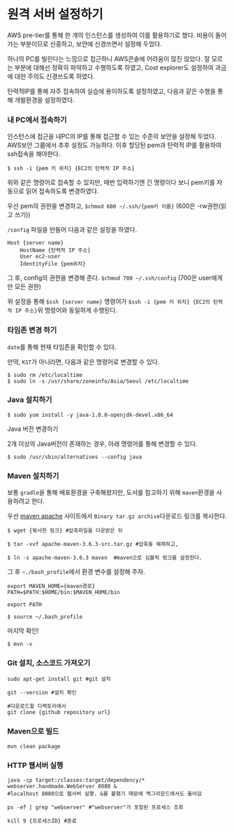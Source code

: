 # 원격 서버 설정하기

AWS pre-tier를 통해 한 개의 인스턴스를 생성하여 이를 활용하기로 했다. 비용이 들어가는 부분이므로 신중하고, 보안에 신경쓰면서 설정해 두었다.

하나의 PC를 빌린다는 느낌으로 접근하니 AWS콘솔에 어려움이 많진 않았다. 잘 모르는 부분에 대해선 정확히 파악하고 수행하도록 하였고, Cost explorer도 설정하여 과금에 대한 주의도 신경쓰도록 하였다. 

탄력적IP를 통해 자주 접속하여 실습에 용이하도록 설정하였고, 다음과 같은 수행을 통해 개발환경을 설정하였다.



### 내 PC에서 접속하기

인스턴스에 접근을 내PC의 IP를 통해 접근할 수 있는 수준의 보안을 설정해 두었다. AWS보안 그룹에서 추후 설정도 가능하다.
이후 할당된 pem과 탄력적 IP를 활용하여 ssh접속을 해야한다. 

```shell
$ ssh -i {pem 키 위치} {EC2의 탄력적 IP 주소}
```

위와 같은 명령어로 접속할 수 있지만, 매번 입력하기엔 긴 명령이다 보니 pem키를 자동으로 읽어 접속하도록 변경하였다.

우선 pem의 권한을 변경하고, `$chmod 600 ~/.ssh/{pem키 이름}` (600은 -rw권한(읽고 쓰기))

`/config` 파일을 만들어 다음과 같은 설정을 하였다.

```shell
Host {server name}
	HostName {탄력적 IP 주소}
	User ec2-user
	IdentityFile {pem위치}
```

그 후, config의 권한을 변경해 준다. `$chmod 700 ~/.ssh/config` (700은 user에게만 모든 권한)

위 설정을 통해 `$ssh {server name}` 명령어가 `$ssh -i {pem 키 위치} {EC2의 탄력적 IP 주소}`위 명령어와 동일하게 수행된다.



### 타임존 변경 하기

`date`를 통해 현재 타임존을 확인할 수 있다.

만약, `KST`가 아니라면, 다음과 같은 명령어로 변경할 수 있다.

```shell
$ sudo rm /etc/localtime
$ sudo ln -s /usr/share/zoneinfo/Asia/Seoul /etc/localtime
```



### Java 설치하기

```shell
$ sudo yum install -y java-1.8.0-openjdk-devel.x86_64
```

Java 버전 변경하기

2개 이상의 Java버전이 존재하는 경우, 아래 명령어를 통해 변경할 수 있다.

```shell
$ sudo /usr/sbin/alternatives --config java
```



### Maven 설치하기

보통 `gradle`을 통해 배포환경을 구축해왔지만, 도서를 참고하기 위해 `maven`환경을 사용하려고 한다.

우선 [maven apache](https://maven.apache.org/download.cgi) 사이트에서 `Binary tar.gz archive`다운로드 링크를 복사한다.

```shell
$ wget {복사한 링크} #압축파일을 다운받은 뒤
```

```shell
$ tar -xvf apache-maven-3.6.3-src.tar.gz #압축을 해제하고,
```

```shell
$ ln -s apache-maven-3.6.3 maven  #maven으로 심볼릭 링크를 설정한다.
```

그 후 `~./bash_profile`에서 환경 변수를 설정해 주자.

```shell
export MAVEN_HOME={maven경로}
PATH=$PATH:$HOME/bin:$MAVEN_HOME/bin

export PATH
```

```shell
$ source ~/.bash_profile
```

마지막 확인!

```shell
$ mvn -v
```



### Git 설치, 소스코드 가져오기

```shell
sudo apt-get install git #git 설치
```

```shell
git --version #설치 확인
```



```shell
#다운로드할 디렉토리에서
git clone {github repository url}
```



### Maven으로 빌드

```shell
mvn clean package
```



### HTTP 웹서버 실행

```shell
java -cp target:/classes:target/dependency/* webserver.handmade.WebServer 8080 &
#localhost 8080으로 웹서버 실행. &를 붙혔기 때문에 백그라운드에서도 돌아감
```

```shell
ps -ef | grep "webserver" #"webserver"가 포함된 프로세스 조회

kill 9 {프로세스ID} #종료
```

